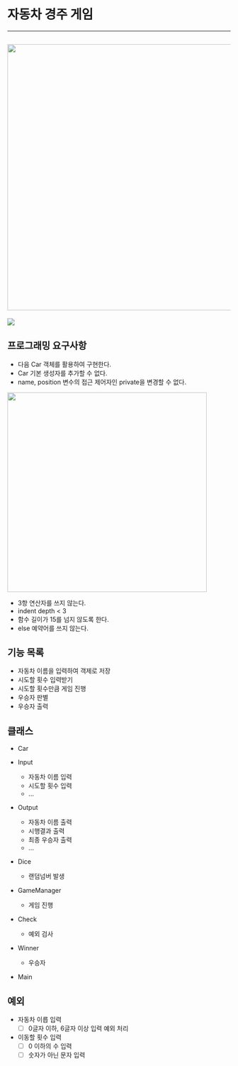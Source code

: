 # 자동차 경주 게임
---
<img src="https://github.com/ordinCode/java_woowacourse/blob/master/%EC%9E%90%EB%8F%99%EC%B0%A8%EA%B2%BD%EC%A3%BC%EA%B2%8C%EC%9E%84/image/%EC%9E%90%EB%8F%99%EC%B0%A8%EA%B2%BD%EC%A3%BC%EA%B2%8C%EC%9E%84_%EA%B8%B0%EB%8A%A5%EC%9A%94%EA%B5%AC%EC%82%AC%ED%95%AD.png?raw=true" width="600"></center>
---
<img src="https://github.com/ordinCode/java_woowacourse/blob/master/%EC%9E%90%EB%8F%99%EC%B0%A8%EA%B2%BD%EC%A3%BC%EA%B2%8C%EC%9E%84/image/%EC%9E%90%EB%8F%99%EC%B0%A8%EA%B2%BD%EC%A3%BC%EA%B2%8C%EC%9E%84_%EC%8B%A4%ED%96%89%EA%B2%B0%EA%B3%BC.png?raw=true" with="400"></center></center>

## 프로그래밍 요구사항
- 다음 Car 객체를 활용하여 구현한다.
- Car 기본 생성자를 추가할 수 없다.
- name, position 변수의 접근 제어자인 private을 변경할 수 없다.

<img src="https://github.com/ordinCode/java_woowacourse/blob/master/%EC%9E%90%EB%8F%99%EC%B0%A8%EA%B2%BD%EC%A3%BC%EA%B2%8C%EC%9E%84/image/%EC%9E%90%EB%8F%99%EC%B0%A8%EA%B2%BD%EC%A3%BC%EA%B2%8C%EC%9E%84_car%ED%81%B4%EB%9E%98%EC%8A%A4.png?raw=true" width="450"></center>


- 3항 연산자를 쓰지 않는다.
- indent depth < 3
- 함수 길이가 15를 넘지 않도록 한다.
- else 예약어를 쓰지 않는다.

## 기능 목록
- 자동차 이름을 입력하여 객제로 저장
- 시도할 횟수 입력받기
- 시도할 횟수만큼 게임 진행
- 우승자 판별
- 우승자 출력

## 클래스
- Car

- Input
  - 자동차 이름 입력
  - 시도할 횟수 입력
  - ...

- Output
  - 자동차 이름 출력
  - 시행결과 출력
  - 최종 우승자 출력 
  - ...

- Dice
  - 랜덤넘버 발생

- GameManager
  - 게임 진행
  
- Check
  - 예외 검사
  
- Winner
  - 우승자

- Main

## 예외
- 자동차 이릅 입력
  - [ ] 0글자 이하, 6글자 이상 입력 예외 처리

- 이동할 횟수 입력
  - [ ] 0 이하의 수 입력
  - [ ] 숫자가 아닌 문자 입력
